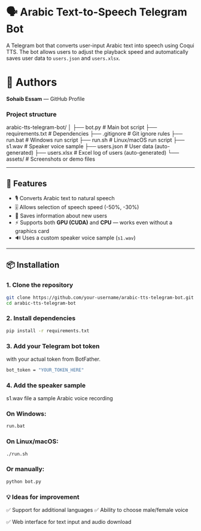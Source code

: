 # 🗣️ Arabic Text-to-Speech Telegram Bot

A Telegram bot that converts user-input Arabic text into speech using Coqui TTS. The bot allows users to adjust the playback speed and automatically saves user data to `users.json` and `users.xlsx`.

# 🤝 Authors
**Sohaib Essam** — GitHub Profile

### Project structure
arabic-tts-telegram-bot/
│
├── bot.py                # Main bot script
├── requirements.txt      # Dependencies
├── .gitignore            # Git ignore rules
├── run.bat               # Windows run script
├── run.sh                # Linux/macOS run script
├── s1.wav                # Speaker voice sample
├── users.json            # User data (auto-generated)
├── users.xlsx            # Excel log of users (auto-generated)
└── assets/               # Screenshots or demo files

---

## 🚀 Features

- 🎙️ Converts Arabic text to natural speech  
- 🎚️ Allows selection of speech speed (-50%, -30%)  
- 💾 Saves information about new users  
- ⚡ Supports both **GPU (CUDA)** and **CPU** — works even without a graphics card  
- 🔊 Uses a custom speaker voice sample (`s1.wav`)  

---

## 📦 Installation

### 1. Clone the repository

```bash
git clone https://github.com/your-username/arabic-tts-telegram-bot.git
cd arabic-tts-telegram-bot

```

### 2. Install dependencies

```bash
pip install -r requirements.txt

```

### 3. Add your Telegram bot token

with your actual token from BotFather.

```bash
bot_token = "YOUR_TOKEN_HERE"
```
### 4. Add the speaker sample 

s1.wav file
a sample Arabic voice recording


### On Windows:
```bash
run.bat
```
### On Linux/macOS:
```bash
./run.sh
```
### Or manually:
```bash
python bot.py
```



### 💡 Ideas for improvement

✅ Support for additional languages
✅ Ability to choose male/female voice

✅ Web interface for text input and audio download
